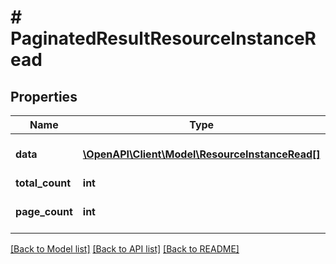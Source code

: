 # # PaginatedResultResourceInstanceRead

## Properties

Name | Type | Description | Notes
------------ | ------------- | ------------- | -------------
**data** | [**\OpenAPI\Client\Model\ResourceInstanceRead[]**](ResourceInstanceRead.md) | List of Resource Instances |
**total_count** | **int** |  |
**page_count** | **int** |  | [optional] [default to 0]

[[Back to Model list]](../../README.md#models) [[Back to API list]](../../README.md#endpoints) [[Back to README]](../../README.md)
